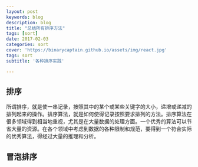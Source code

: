 ```yaml
---
layout: post
keywords: blog
description: blog
title: "总结所有排序方法"
tags: [sort]
date: 2017-02-03
categories: sort
cover: 'https://binarycaptain.github.io/assets/img/react.jpg'
tags: sort
subtitle: '各种排序实践'

---
```



## 排序

所谓排序，就是使一串记录，按照其中的某个或某些关键字的大小，递增或递减的排列起来的操作。排序算法，就是如何使得记录按照要求排列的方法。排序算法在很多领域得到相当地重视，尤其是在大量数据的处理方面。一个优秀的算法可以节省大量的资源。在各个领域中考虑到数据的各种限制和规范，要得到一个符合实际的优秀算法，得经过大量的推理和分析。

## 冒泡排序



